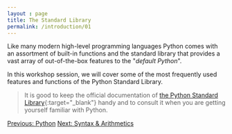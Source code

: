 ```yaml
---
layout : page
title: The Standard Library
permalink: /introduction/01
---
```


Like many modern high-level programming languages Python comes with an assortment
of built-in functions and the standard library that provides a vast array of
out-of-the-box features to the "*default Python*".

In this workshop session, we will cover some of the most frequently used features
and functions of the Python Standard Library.

> It is good to keep the official documentation of
[the Python Standard Library](https://docs.python.org/3/library/index.html){:target="_blank"}
handy and to consult it when you are getting yourself familiar with Python.

<div class="prevnextlinks">
    <a id="previous" href="00">Previous: Python</a>
    <a id="next" href="02">Next: Syntax & Arithmetics</a>
</div>
<script src="{{ '/assets/js/navigation.js' | relative_url }}"></script>
